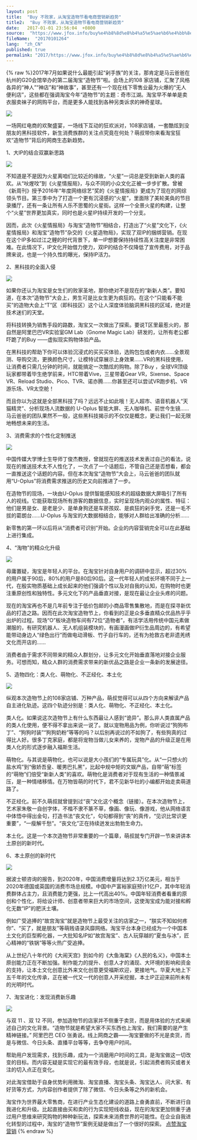```yaml
---
layout: post
title:  "Buy 不败家，从淘宝造物节看电商营销新趋势"
title2:  "Buy 不败家，从淘宝造物节看电商营销新趋势"
date:   2017-01-01 23:56:04  +0800
source:  "https://www.jfox.info/buy%e4%b8%8d%e8%b4%a5%e5%ae%b6%e4%bb%8e%e6%b7%98%e5%ae%9d%e9%80%a0%e7%89%a9%e8%8a%82%e7%9c%8b%e7%94%b5%e5%95%86%e8%90%a5%e9%94%80%e6%96%b0%e8%b6%8b%e5%8a%bf.html"
fileName:  "20170101264"
lang:  "zh_CN"
published: true
permalink: "2017/https://www.jfox.info/buy%e4%b8%8d%e8%b4%a5%e5%ae%b6%e4%bb%8e%e6%b7%98%e5%ae%9d%e9%80%a0%e7%89%a9%e8%8a%82%e7%9c%8b%e7%94%b5%e5%95%86%e8%90%a5%e9%94%80%e6%96%b0%e8%b6%8b%e5%8a%bf.html"
---
```

{% raw %}
​2017年7月如果说什么最能引起“剁手族”的关注，那肯定是马云爸爸在杭州的G20会馆举办的第二届淘宝“造物节”啦。会场上的108 家店铺，汇聚了风格各异的“神人”“神店”和“神故事”，甚至还有一个现在线下零售业最为火爆的“无人便利店”，这些都在强调淘宝今年“造物节”的主题：奇市江湖。淘宝早不单单是卖衣服卖袜子的网购平台，而是更多人能找到各种另类诉求的神奇星球。

![](131f46a.png)

 ​一场网红电商的欢聚盛宴，一场线下互动的狂欢派对，108家店铺，一套酷炫到没朋友的黑科技软件，新生消费族群的关注点究竟在何处？萌叔带你来看淘宝狂欢“造物节”背后的网商生态新趋势。

1、大IP的结合双赢新思路

![](f6f4200.png)

 ​不知道是不是因为火星离咱们比较近的缘故，“火星”一词总是受到新新人类的喜欢。从“吙煋呅”到《火星情报局》，与众不同的小众文化正被一步步扩散。曾被《新周刊》授予2016年“年度网络综艺”奖的《火星情报局》更成为了现在的网综领头节目。第三季中为了打造一个更有沉浸感的“火星”，里面除了美轮美奂的节目录播厅，还有一条让所有人乐不思蜀的火星街。这样一个全景火星的构建，让整个“火星”世界更加真实，同时也是火星IP持续开发的一个分支。

 因而，此次《火星情报局》与淘宝“造物节”相结合，打造出了“火星”文化下，《火星情报局》和淘宝“造物节”杂交的《火星造物局》，实现了双IP的捆绑营销。在现在这个IP多如过江之鲤的时代背景下，单一IP想要保持持续性高关注度是非常困难。在此情况下，IP文化开始借力使力，双IP的结合不仅降低了宣传费用，对于品牌来说，也是一个持久性的曝光，保持IP活力。

2、黑科技的全面入侵

![](f10ae02.png)

 ​如果你还认为淘宝是女生们的败家圣地，那你绝对不是现在的“新新人类”。要知道，在本次“造物节”大会上，男生可是比女生更为疯狂的。在这个“只能看不能买”的造物大会上“T”区（即科技区）这个让人深度体验脑洞黑科技的区域，绝对是技术迷们的天堂。

将科技转换为销售手段的路数，淘宝又一次做出了探索。要说T区里最惹火的，那自然是阿里巴巴VR实验室GM Lab（Gnome Magic Lab）研发的，让所有老公都吓跪了的Buy ——虚拟现实购物体验产品。

 在黑科技的帮助下你可以体验沉浸式的买买买体验，选购包包或者内衣……全景观测、导购交流，更换颜色尺寸，让模特试穿展示上身效果……VR的黑科技使用，让消费者只需几分钟的时间，就能搞定一次酷炫的购物。除了Buy ，全球VR顶级玩家都带着毕生绝学前来，HTC带着Vive，三星带着Gear VR，Sixense、Space VR、Reload Studio、Pico、TVR、诺亦腾……你甚至还可以尝试VR跑步机、VR游乐场、VR太空舱！

而且你以为这就是全部黑科技了吗？远远不止如此哦！无人超市、语音机器人“天猫精灵”、分析现场人流数据的 U-Oplus 智能大屏、无人咖啡机、前世今生镜……马云爸爸的团队果然不一般，这些黑科技揭示的不仅仅是概念，更让我们一起无限地畅想未来的生活。

3、消费需求的个性化定制推送

![](d7b980a.png)

 ​中国传媒大学博士生导师丁俊杰教授，曾就现在的推送技术发表过自己的看法，说现在的推送技术太不人性化了，一次点了一个话题后，不管自己还是否想看，都会一直推送这个话题的内容。但在本次淘宝“造物节”大会上，马云爸爸的团队就用“U-Oplus”将消费需求推送的历史又向前推进了一步。

在造物节的现场，一块由U-Oplus 提供智能感知技术的超级数据大屏吸引了所有人的视线。它能获取现场所有游客的数据信息，实时呈现场内观众的属性、特征：他们是男是女、是老是少、是单身狗还是车房孩奴、是疯狂的剁手党，还是一毛不拔的葛朗台……U-Oplus 与淘宝的大数据相结合，能够对人群给出准确的分析……

新零售的第一环以后将从“消费者可识别”开始。企业的内容营销完全可以在此基础上进行集成。

4、“淘物”的精众化升级

![](b28a6c0.png)

 ​毋庸置疑，淘宝是年轻人的平台。在淘宝针对自身用户的调研中显示，超过30%的用户属于90后，80%的用户是80后90后。这一代年轻人的成长环境不同于上一代，在殷实物质基础上成长起来的他们强调个性以及对自我的认知，在购物时也更注重原创性和独特性。多元文化下的产品垂直对接，是现在最让企业头疼的问题。

现在的淘宝再也不是几年前专注于低价包邮的小商品零售集散地，而是在探寻新优品的打造之路。因而在此次淘宝造物节上，你看到的正是众多垂直精众优品热乎乎出炉的过程。现场“O”板块造物车间有72位“造物者”，有活学活用传统中国元素做潮服的，有研究机器人、无人机组装模块的，有画漫画做IP衍生品周边的，有希望能带动身边人“绿色出行”而做电动滑板、竹子自行车的，还有为抢救古老非遗羌绣文化而开店的……

消费者由于需求不同带来的精众人群划分，让多元文化开始垂直落地对接企业服务。可想而知，精众人群的消费需求带来的新优品之路是企业一条新的发展途径。

5、造物四化：类人化、萌物化、不正经化、本土化

![](2824178.png)

 ​纵观本次造物节上的108家店铺、万种产品，萌叔觉得可以从四个方向来解读产品自主进化轨迹。这四个轨迹分别是：类人化、萌物化、不正经化、本土化。

类人化。如果说这次造物节上有什么东西最让人感到“诡异”。那么非人类直属产品的类人化使用，便不得不拿出来说一说了。就以宠物用品为例，你听说过“狗狗布丁”、“狗狗时装”“狗狗奶粉”等等的吗？以后别再说过的不如狗了，有些狗真的过得比人好。很多丁克家庭，都是将宠物当做儿女来养的，宠物产品的升级正是在用类人化的形式逐步融入福斯生活。

萌物化。与其说是萌物化，也可以说是大小孩们的“专属玩具”化。从“一只想火的盐水鸡”到“傲娇吾皇、暖男巴扎黑”，比起中规中矩的文娱产品，自带“萌”标签的“萌物”们倍受“新新人类”的喜欢。萌物化是消费者对于现有生活的一种情景减压，是一种情绪移情。在万物皆萌的时代下，君不见新华社的小编都开始走卖萌道路了。

不正经化。前不久萌叔就曾提到过“丧”文化这个概念（链接）。在本次造物节上，艺术家朱敬一自创字体，不楷不隶不篆不草，像画、像玩、像游戏，他从网络语言中体悟中得出金句，打造书法“丧文化”，句句都得到“丧”的真传，“见识比常识更重要”，“一瘦解千愁”。“丧文化”正在持续迸发出勃勃生命力。

本土化。这是一个本次造物节非常重要的一个篇章，萌叔就专门开辟一节来讲讲本土原创的新时代。

6、本土原创的新时代

![](8205dac.png)

 ​据波士顿咨询的报告，到2020年，中国消费增量将达到2.3万亿美元，相当于2020年德国或英国的消费市场总规模。中国中产富裕家庭预计1亿户，其中年轻消费群体占主力，且消费能力更强，比上一代高出40%。中国年轻消费者看重的原创和个性化，将给设计师、创意者带来巨大的市场空间，这使淘宝成为能对接和孵化无数“IP”的肥沃土壤。

 例如广受追捧的“故宫淘宝”就是造物节上最受关注的店家之一，“朕实不知如何疼你”、“买了，就是朋友”等萌贱语录风靡网络。淘宝平台本身已经成为一个中国本土文化的巨型孵化器，一大批知名IP如“故宫淘宝”、古人玩穿越的“夏虫与冰”，匠心精神的“铁锅”等等火热广受追捧。

 从上世纪八十年代的《大闹天宫》到如今的《大鱼海棠》《人民的名义》，中国本土原创能力正在不断加强。制作能力的提升、创意人才的涌现、大环境的影响和资金的支持，让本土文化创意比外来文化创意更受福斯欢迎，更接地气。华夏大地上下五千年的文化传承，正在被一代又一代的创意人开采挖掘，本土IP正迎来前所未有的光明时代。

7、淘宝进化：发现消费新乐趣

![](7e1bf17.png)

​与双 11 、双 12 不同，参加造物节的店家并不侧重于卖货，而是用体验的方式来阐述自己的文化背景。“造物节就是希望大家不买东西也上淘宝，我们需要的是产生精神链接。” 阿里巴巴 CEO 张勇说。线上网商之霸——淘宝要做的不光是卖货，而是与微信、今日头条、直播平台等等，去争夺用户时间。

 帮助用户发现需求，找到乐趣，成为一个消磨用户时间的工具，是淘宝做这一切改变的目标。而内容无疑是实现它的最有效手段，也就是说，引起消费者购买或者关注的切入点正在变化。

 对此淘宝借助于自身优势利用微淘、淘宝直播、淘宝头条、淘宝达人、问大家、有好货等方式，为内容创作者提供了除了微信、今日头条等之外的新机会。

淘宝作为世界最大零售商，在进行产业生态化建设的道路上奋勇直前，不断进行自我进化和升级。比起直接由买和卖的行为实现短线收益，现在的淘宝更加侧重于通过用户思维来研究购物的种种新玩法，探索未来消费世界的可能性。在企业自我进化转型的过程中，淘宝的“造物节”案例无疑是做出了一个很好的探索。
[点赞](void(0))[淘宝](https://www.jfox.info/go.php?url=http://ju.outofmemory.cn/tag/%E6%B7%98%E5%AE%9D/)[营销](https://www.jfox.info/go.php?url=http://ju.outofmemory.cn/tag/%E8%90%A5%E9%94%80/)
{% endraw %}